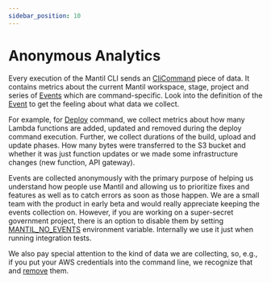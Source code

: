 ```yaml
---
sidebar_position: 10
---
```


# Anonymous Analytics

Every execution of the Mantil CLI sends an [CliCommand](https://github.com/mantil-io/mantil/blob/4ef981e9c89025f3ebcd3937b4872071caafb80e/domain/event.go#L22) piece of data. It contains metrics about the current Mantil workspace, stage, project and series of [Events](https://github.com/mantil-io/mantil/blob/4ef981e9c89025f3ebcd3937b4872071caafb80e/domain/event.go#L35) which are command-specific. Look into the definition of the [Event](https://github.com/mantil-io/mantil/blob/4ef981e9c89025f3ebcd3937b4872071caafb80e/domain/event.go#L109) to get the feeling about what data we collect.

For example, for [Deploy](https://github.com/mantil-io/mantil/blob/4ef981e9c89025f3ebcd3937b4872071caafb80e/domain/event.go#L128) command, we collect metrics about how many Lambda functions are added, updated and removed during the deploy command execution. Further, we collect durations of the build, upload and update phases. How many bytes were transferred to the S3 bucket and whether it was just function updates or we made some infrastructure changes (new function, API gateway).

Events are collected anonymously with the primary purpose of helping us understand how people use Mantil and allowing us to prioritize fixes and features as well as to catch errors as soon as those happen. We are a small team with the product in early beta and would really appreciate keeping the events collection on. However, if you are working on a super-secret government project, there is an option to disable them by setting [MANTIL_NO_EVENTS](https://github.com/mantil-io/mantil/blob/5d0ee4a609a63821eb319776c9981af6e0df4049/domain/workspace.go#L33) environment variable. Internally we use it just when running integration tests.

We also pay special attention to the kind of data we are collecting, so,  e.g., if you put your AWS credentials into the command line, we recognize that and [remove](https://github.com/mantil-io/mantil/blob/4ef981e9c89025f3ebcd3937b4872071caafb80e/domain/event.go#L213) them.
